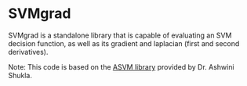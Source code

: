 # SVMgrad
SVMgrad is a standalone library that is capable of evaluating an SVM decision function, as well as its gradient and laplacian (first and second derivatives).

Note: This code is based on the [ASVM library](https://github.com/epfl-lasa/A-SVM) provided by Dr. Ashwini Shukla.

